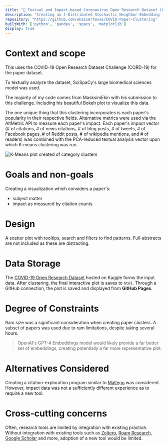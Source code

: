 ```yaml
---
title: "📍 Textual and Impact-based Coronavirus Open Research Dataset (CORD-19) Clustering"
description: "Creating an t-Distributed Stochastic Neighbor-Embedding (t-SNE) plot to visualize papers written about the Coronavirus pandemic"
repository: "https://github.com/wkaisertexas/COVID-Paper-Clustering"
builtWith: ['python', 'pandas', 'spacy', 'matplotlib']
display: true
---
```


# Context and scope

This uses the COVID-19 Open Research Dataset Challenge (CORD-19) for the paper dataset.

To textually analyze the dataset, SciSpaCy's large biomedical sciences model was used.

The majority of my code comes from MasksimEkin with his submission to this challenge. Including his beautiful Bokeh plot to visualize this data.

The one unique thing that this clustering incorporates is each paper's popularity in their respective fields. Alternative metrics were used via the AltMetric API to measure each paper's impact. Each paper's impact vector (# of citations, # of news citations, # of blog posts, # of tweets, # of Facebook pages, # of Reddit posts, # of wikipedia mentions, and # of readers) was combined with the PCA-reduced textual analysis vector upon which K-means clustering was run.

![K-Means plot created of category clusters](/project/cord19/k-means.png)

# Goals and non-goals

Creating a visualization which considers a paper's:
- subject matter
- impact as measured by citation counts

# Design

A scatter plot with tooltips, search and filters to find patterns. Full-abstracts are not included as these are distracting.

# Data Storage

The [COVID-19 Open Research Dataset](https://allenai.org/data/cord-19) hosted on Kaggle forms the input data. After clustering, the final interactive plot is saves to `html`. Through a GitHub connection, the plot is saved and displayed from **GitHub Pages**.

# Degree of Constraints

Ram size was a significant consideration when creating paper clusters. A subset of papers was used due to ram limitations, despite taking several hours. 

> OpenAI's GPT-4 Embeddings model would likely provide a far better set of embeddings, creating potentially a far more representative plot.

# Alternatives Considered

Creating a citation-exploration program similar to [Maltego](https://www.maltego.com) was considered. However, impact data was not a sufficiently different experience as to require a new tool.

# Cross-cutting concerns

Often, research tools are limited by integration with existing practice. Without integration with existing tools such as [Zoltero](https://www.zotero.org), [Roam Research](https://roamresearch.com), [Google Scholar](https://scholar.google.com) and more, adoption of a new tool would be limited.